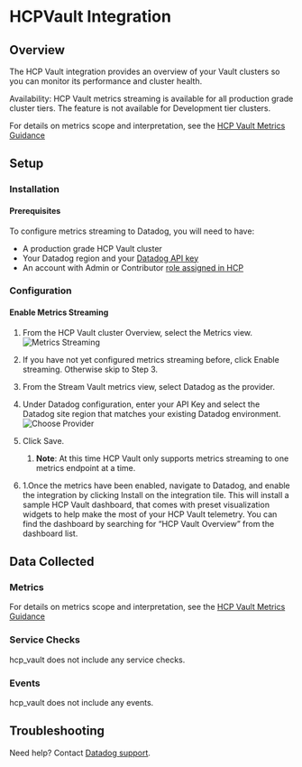 # HCPVault Integration

## Overview

The HCP Vault integration provides an overview of your Vault clusters so you can monitor its performance and cluster health.

Availability: HCP Vault metrics streaming is available for all production grade cluster tiers.  The feature is not available for Development tier clusters.

For details on metrics scope and interpretation, see the [HCP Vault Metrics Guidance][1]

## Setup

### Installation

#### Prerequisites
To configure metrics streaming to Datadog, you will need to have: 
- A production grade HCP Vault cluster
- Your Datadog region and your [Datadog API key][2]
- An account with Admin or Contributor [role assigned in HCP][3]

### Configuration

#### Enable Metrics Streaming

1. From the HCP Vault cluster Overview, select the Metrics view.
![Metrics Streaming][4]

2. If you have not yet configured metrics streaming before, click Enable streaming.  Otherwise skip to Step 3.

3. From the Stream Vault metrics view, select Datadog as the provider.

4. Under Datadog configuration, enter your API Key and select the Datadog site region that matches your existing Datadog environment.
![Choose Provider][5]
    
5. Click Save. 
   1. **Note**: At this time HCP Vault only supports metrics streaming to one metrics endpoint at a time.

6. 1.Once the metrics have been enabled, navigate to Datadog, and enable the integration by clicking Install on the integration tile. This will install a sample HCP Vault dashboard, that comes with preset visualization widgets to help make the most of your HCP Vault telemetry. You can find the dashboard by searching for “HCP Vault Overview” from the dashboard list. 

## Data Collected

### Metrics

For details on metrics scope and interpretation, see the [HCP Vault Metrics Guidance][1]

### Service Checks

hcp_vault does not include any service checks.

### Events

hcp_vault does not include any events.

## Troubleshooting

Need help? Contact [Datadog support][6].

[1]: https://learn.hashicorp.com/tutorials/cloud/vault-metrics-guide
[2]: https://docs.datadoghq.com/account_management/api-app-keys/
[3]: https://cloud.hashicorp.com/docs/hcp/access-control
[4]: https://raw.githubusercontent.com/DataDog/integrations-extras/master/hcp_vault/images/metrics-streaming.png
[5]: https://raw.githubusercontent.com/DataDog/integrations-extras/master/hcp_vault/images/choose-provider.png
[6]: https://docs.datadoghq.com/help/
